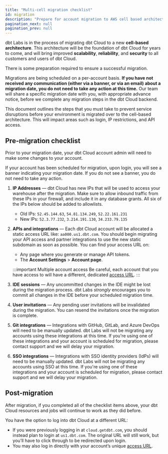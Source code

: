 ```yaml
--- 
title: "Multi-cell migration checklist"
id: migration 
description: "Prepare for account migration to AWS cell based architecture." 
pagination_next: null
pagination_prev: null
---
```


dbt Labs is in the process of migrating dbt Cloud to a new **cell-based architecture**. This architecture will be the foundation of dbt Cloud for years to come, and will bring improved **scalability**, **reliability**, and **security** to all customers and users of dbt Cloud.

There is some preparation required to ensure a successful migration.

Migrations are being scheduled on a per-account basis. **If you have not received any communication (either via a banner, or via an email) about a migration date, you do not need to take any action at this time.** Our team will share a specific migration date with you, with appropriate advance notice, before we complete any migration steps in the dbt Cloud backend.

This document outlines the steps that you must take to prevent service disruptions before your environment is migrated over to the cell-based architecture. This will impact areas such as login, IP restrictions, and API access. 

## Pre-migration checklist

Prior to your migration date, your dbt Cloud account admin will need to make some changes to your account.

If your account has been scheduled for migration, upon login, you will see a banner indicating your migration date. If you do not see a banner, you do not need to take any action.

1. **IP Addresses** &mdash; dbt Cloud has new IPs that will be used to access your warehouse after the migration. Make sure to allow inbound traffic from these IPs in your firewall, and include it in any database grants. All six of the IPs below should be added to allowlists.
    * Old IPs: `52.45.144.63`, `54.81.134.249`, `52.22.161.231`
    * New IPs: `52.3.77.232`, `3.214.191.130`, `34.233.79.135`
2. **APIs and integrations** &mdash; Each dbt Cloud account will be allocated a static access URL like: `aa000.us1.dbt.com`. You should begin migrating your API access and partner integrations to use the new static subdomain as soon as possible. You can find your access URL on:
    * Any page where you generate or manage API tokens.
    * The **Account Settings** > **Account page**.
        
    :::important Multiple account access
    Be careful, each account that you have access to will have a different, dedicated [access URL](https://next.docs.getdbt.com/docs/cloud/about-cloud/access-regions-ip-addresses#accessing-your-account).
    :::

3. **IDE sessions** &mdash; Any uncommitted changes in the IDE might be lost during the migration process. dbt Labs _strongly_ encourages you to commit all changes in the IDE before your scheduled migration time.
4. **User invitations** &mdash; Any pending user invitations will be invalidated during the migration. You can resend the invitations once the migration is complete.
5. **Git integrations** &mdash; Integrations with GitHub, GitLab, and Azure DevOps will need to be manually updated. dbt Labs will not be migrating any accounts using these integrations at this time. If you're using one of these integrations and your account is scheduled for migration, please contact support and we will delay your migration.
6. **SSO integrations** &mdash; Integrations with SSO identity providers (IdPs) will need to be manually updated. dbt Labs will not be migrating any accounts using SSO at this time. If you're using one of these integrations and your account is scheduled for migration, please contact support and we will delay your migration.

## Post-migration

After migration, if you completed all of the checklist items above, your dbt Cloud resources and jobs will continue to work as they did before. 

You have the option to log into dbt Cloud at a different URL:
 * If you were previously logging in at `cloud.getdbt.com`, you should instead plan to login at `us1.dbt.com`. The original URL will still work, but you’ll have to click through to be redirected upon login.
 * You may also log in directly with your account’s unique [access URL](https://next.docs.getdbt.com/docs/cloud/about-cloud/access-regions-ip-addresses#accessing-your-account).